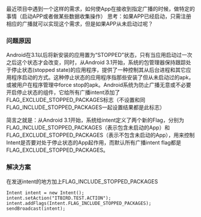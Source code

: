 最近项目中遇到一个这样的需求，如何使App在接收到指定广播的时候，做特定的事情（启动APP或者做某些数据收集操作）
思考：如果APP已经启动，只需注册相应的广播就可以实现这个需求，但是如果APP从未启动过呢？


### 问题原因

Android在3.1以后将新安装的应用置为“STOPPED”状态，只有当应用启动过一次之后这个状态才会改变，同时，从Android 3.1开始，系统的包管理器保持跟踪处于停止状态(stopped state)的应用程序，提供了一种控制其从后台进程和其它应用程序启动的方式。这种停止状态的应用程序指那些安装了但从未启动过的apk，或被用户在程序管理中force stop的apk。Android系统为防止广播无意或不必要开启停止状态的组件，它给所有广播intent添加了FLAG_EXCLUDE_STOPPED_PACKAGES标志（不设置和同FLAG_INCLUDE_STOPPED_PACKAGES一起设置结果都是此标志）


简言之就是：从Android 3.1开始，系统给intent定义了两个新的Flag，分别为FLAG_INCLUDE_STOPPED_PACKAGES（表示包含未启动的App）和FLAG_EXCLUDE_STOPPED_PACKAGES（表示不包含未启动的App），用来控制Intent是否要对处于停止状态的App起作用，而默认所有广播intent flag都是FLAG_EXCLUDE_STOPPED_PACKAGES。


### 解决方案

在发送intent的地方加上FLAG_INCLUDE_STOPPED_PACKAGES


```
Intent intent = new Intent();
intent.setAction("ITBIRD.TEST.ACTION");
intent.addFlags(Intent.FLAG_INCLUDE_STOPPED_PACKAGES);
sendBroadcast(intent);
```
